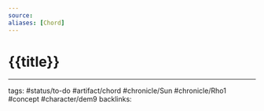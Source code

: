 ```yaml
---
source:
aliases: [Chord]
---
```

# {{title}}


---
tags: #status/to-do #artifact/chord #chronicle/Sun #chronicle/Rho1  #concept #character/dem9
backlinks: